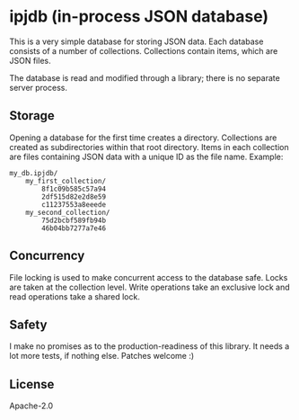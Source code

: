 # ipjdb (in-process JSON database)

This is a very simple database for storing JSON data. Each database
consists of a number of collections. Collections contain items, which
are JSON files.

The database is read and modified through a library; there is no
separate server process.

## Storage

Opening a database for the first time creates a directory. Collections
are created as subdirectories within that root directory. Items in
each collection are files containing JSON data with a unique ID as the
file name. Example:

    my_db.ipjdb/
        my_first_collection/
            8f1c09b585c57a94
            2df515d82e2d8e59
            c11237553a8eeede
        my_second_collection/
            75d2bcbf589fb94b
            46b04bb7277a7e46

## Concurrency

File locking is used to make concurrent access to the database
safe. Locks are taken at the collection level. Write operations take
an exclusive lock and read operations take a shared lock.

## Safety

I make no promises as to the production-readiness of this library. It
needs a lot more tests, if nothing else. Patches welcome :)

## License

Apache-2.0
